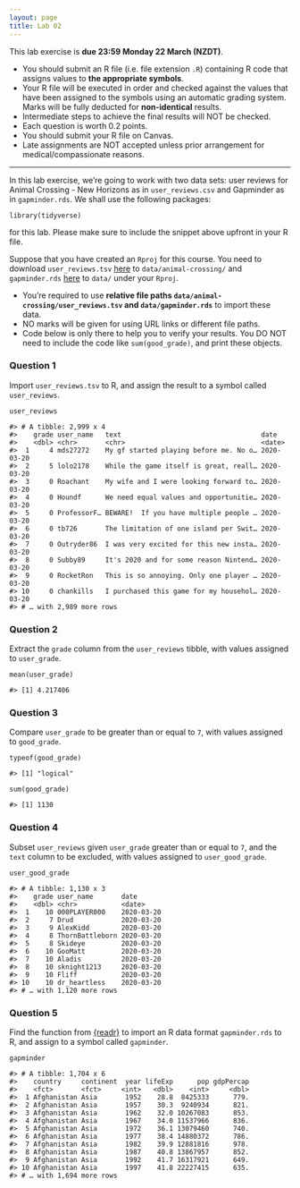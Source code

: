 ```yaml
---
layout: page
title: Lab 02
---
```


This lab exercise is **due 23:59 Monday 22 March (NZDT)**.

-   You should submit an R file (i.e. file extension `.R`) containing R
    code that assigns values to **the appropriate symbols**.
-   Your R file will be executed in order and checked against the values
    that have been assigned to the symbols using an automatic grading
    system. Marks will be fully deducted for **non-identical** results.
-   Intermediate steps to achieve the final results will NOT be checked.
-   Each question is worth 0.2 points.
-   You should submit your R file on Canvas.
-   Late assignments are NOT accepted unless prior arrangement for
    medical/compassionate reasons.

<hr>

In this lab exercise, we’re going to work with two data sets: user
reviews for Animal Crossing - New Horizons as in `user_reviews.csv` and
Gapminder as in `gapminder.rds`. We shall use the following packages:

    library(tidyverse)

for this lab. Please make sure to include the snippet above upfront in
your R file.

Suppose that you have created an `Rproj` for this course. You need to
download `user_reviews.tsv`
[here](https://github.com/rfordatascience/tidytuesday/raw/master/data/2020/2020-05-05/user_reviews.tsv)
to `data/animal-crossing/` and `gapminder.rds`
[here](https://github.com/STATS-UOA/stats220/raw/master/lectures/data/gapminder.rds)
to `data/` under your `Rproj`.

-   You’re required to use **relative file paths
    `data/animal-crossing/user_reviews.tsv` and `data/gapminder.rds`**
    to import these data.
-   NO marks will be given for using URL links or different file paths.
-   Code below is only there to help you to verify your results. You DO
    NOT need to include the code like `sum(good_grade)`, and print these
    objects.

### Question 1

Import `user_reviews.tsv` to R, and assign the result to a symbol called
`user_reviews`.

    user_reviews

    #> # A tibble: 2,999 x 4
    #>    grade user_name   text                                   date      
    #>    <dbl> <chr>       <chr>                                  <date>    
    #>  1     4 mds27272    My gf started playing before me. No o… 2020-03-20
    #>  2     5 lolo2178    While the game itself is great, reall… 2020-03-20
    #>  3     0 Roachant    My wife and I were looking forward to… 2020-03-20
    #>  4     0 Houndf      We need equal values and opportunitie… 2020-03-20
    #>  5     0 ProfessorF… BEWARE!  If you have multiple people … 2020-03-20
    #>  6     0 tb726       The limitation of one island per Swit… 2020-03-20
    #>  7     0 Outryder86  I was very excited for this new insta… 2020-03-20
    #>  8     0 Subby89     It's 2020 and for some reason Nintend… 2020-03-20
    #>  9     0 RocketRon   This is so annoying. Only one player … 2020-03-20
    #> 10     0 chankills   I purchased this game for my househol… 2020-03-20
    #> # … with 2,989 more rows

### Question 2

Extract the `grade` column from the `user_reviews` tibble, with values
assigned to `user_grade`.

    mean(user_grade)

    #> [1] 4.217406

### Question 3

Compare `user_grade` to be greater than or equal to `7`, with values
assigned to `good_grade`.

    typeof(good_grade)

    #> [1] "logical"

    sum(good_grade)

    #> [1] 1130

### Question 4

Subset `user_reviews` given `user_grade` greater than or equal to `7`,
and the `text` column to be excluded, with values assigned to
`user_good_grade`.

    user_good_grade

    #> # A tibble: 1,130 x 3
    #>    grade user_name       date      
    #>    <dbl> <chr>           <date>    
    #>  1    10 000PLAYER000    2020-03-20
    #>  2     7 Drud            2020-03-20
    #>  3     9 AlexKidd        2020-03-20
    #>  4     8 ThornBattleborn 2020-03-20
    #>  5     8 Skideye         2020-03-20
    #>  6    10 GooMatt         2020-03-20
    #>  7    10 Aladis          2020-03-20
    #>  8    10 sknight1213     2020-03-20
    #>  9    10 Fliff           2020-03-20
    #> 10    10 dr_heartless    2020-03-20
    #> # … with 1,120 more rows

### Question 5

Find the function from
[{readr}](https://readr.tidyverse.org/reference/index.html) to import an
R data format `gapminder.rds` to R, and assign to a symbol called
`gapminder`.

    gapminder

    #> # A tibble: 1,704 x 6
    #>    country     continent  year lifeExp      pop gdpPercap
    #>    <fct>       <fct>     <int>   <dbl>    <int>     <dbl>
    #>  1 Afghanistan Asia       1952    28.8  8425333      779.
    #>  2 Afghanistan Asia       1957    30.3  9240934      821.
    #>  3 Afghanistan Asia       1962    32.0 10267083      853.
    #>  4 Afghanistan Asia       1967    34.0 11537966      836.
    #>  5 Afghanistan Asia       1972    36.1 13079460      740.
    #>  6 Afghanistan Asia       1977    38.4 14880372      786.
    #>  7 Afghanistan Asia       1982    39.9 12881816      978.
    #>  8 Afghanistan Asia       1987    40.8 13867957      852.
    #>  9 Afghanistan Asia       1992    41.7 16317921      649.
    #> 10 Afghanistan Asia       1997    41.8 22227415      635.
    #> # … with 1,694 more rows
